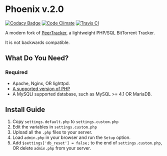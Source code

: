 # Phoenix v.2.0

[![Codacy Badge](https://api.codacy.com/project/badge/10f5af9881b4412093e91d68086fd468)](https://www.codacy.com/app/lewisgoddard/phoenix)
[![Code Climate](https://codeclimate.com/github/eustasy/phoenix/badges/gpa.svg)](https://codeclimate.com/github/eustasy/phoenix)
[![Travis CI](https://travis-ci.org/eustasy/phoenix.svg)](https://travis-ci.org/eustasy/phoenix)

A modern fork of [PeerTracker](https://github.com/JonnyJD/peertracker), a lightweight PHP/SQL BitTorrent Tracker.

It is not backwards compatible.

## What Do You Need?

### Required
* Apache, Nginx, OR lighttpd.
* [A supported version of PHP](http://php.net/supported-versions.php)
* A MySQLI supported database, such as MySQL >= 4.1 OR MariaDB.

## Install Guide
1. Copy `settings.default.php` to `settings.custom.php`
2. Edit the variables in `settings.custom.php`
2. Upload all the `.php` files to your server.
4. Load `admin.php` in your browser and run the `Setup` option.
5. Add `$settings['db_reset'] = false;` to the end of `settings.custom.php`, OR delete `admin.php` from your server.
